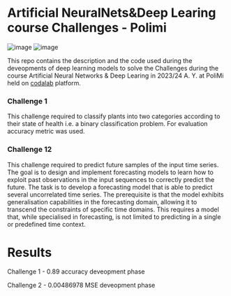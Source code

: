 
# Artificial NeuralNets&Deep Learing course Challenges - Polimi

![image](https://camo.githubusercontent.com/26cfe506e888fdbf57f20d77caa768a145317a0d7f3ced7cc0975e4fd0d9b41e/68747470733a2f2f692e696d6775722e636f6d2f746d396d53754d2e706e67)
![image](https://camo.githubusercontent.com/670646257dd8e70c90a93598b9721e5646cd7388487289aa050c63547765e748/68747470733a2f2f692e696d6775722e636f6d2f6d5062335162642e676966)

This repo contains the description and the code used during the deveopments of deep learning models to solve the Challenges during the course Artificial Neural Networks & Deep Learing in 2023/24 A. Y. at PoliMi held on [codalab](https://codalab.lisn.upsaclay.fr/competitions/16245) platform.

### Challenge 1

This challenge required to classify plants into two categories according to their state of health i.e. a binary classification problem. For evaluation accuracy metric was used.

### Challenge 12

This challenge required to predict future samples of the input time series. The goal is to design and implement forecasting models to learn how to exploit past observations in the input sequences to correctly predict the future. The task is to develop a forecasting model that is able to predict several uncorrelated time series. The prerequisite is that the model exhibits generalisation capabilities in the forecasting domain, allowing it to transcend the constraints of specific time domains. This requires a model that, while specialised in forecasting, is not limited to predicting in a single or predefined time context.

# Results

Challenge 1 - 0.89 accuracy deveopment phase

Challenge 2 - 0.00486978 MSE deveopment phase
